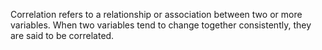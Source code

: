 Correlation refers to a relationship or association between two or more variables. When two variables tend to change together consistently, they are said to be correlated.